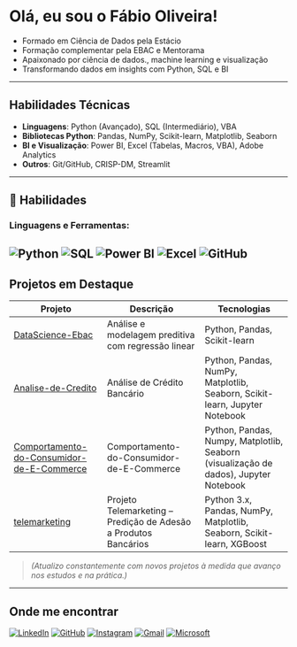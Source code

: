 # Olá, eu sou o Fábio Oliveira!

* Formado em Ciência de Dados pela Estácio
* Formação complementar pela EBAC e Mentorama
* Apaixonado por ciência de dados., machine learning e visualização
* Transformando dados em insights com Python, SQL e BI

---

## Habilidades Técnicas

- **Linguagens**: Python (Avançado), SQL (Intermediário), VBA
- **Bibliotecas Python**: Pandas, NumPy, Scikit-learn, Matplotlib, Seaborn
- **BI e Visualização**: Power BI, Excel (Tabelas, Macros, VBA), Adobe Analytics
- **Outros**: Git/GitHub, CRISP-DM, Streamlit

---

## 🧰 Habilidades

### Linguagens e Ferramentas:
![Python](https://img.shields.io/badge/Python-3776AB?style=flat&logo=python&logoColor=white)
![SQL](https://img.shields.io/badge/SQL-4479A1?style=flat&logo=mysql&logoColor=white)
![Power BI](https://img.shields.io/badge/PowerBI-F2C811?style=flat&logo=powerbi&logoColor=black)
![Excel](https://img.shields.io/badge/Excel-217346?style=flat&logo=microsoft-excel&logoColor=white)
![GitHub](https://img.shields.io/badge/GitHub-181717?style=flat&logo=github)
---

## Projetos em Destaque

| Projeto | Descrição | Tecnologias |
|--------|-----------|-------------|
| [DataScience-Ebac](https://github.com/fabiooliveira95/DataScience-Ebac) | Análise e modelagem preditiva com regressão linear | Python, Pandas, Scikit-learn |
| [Analise-de-Credito](https://github.com/fabiooliveira95/Analise-de-Credito) | Análise de Crédito Bancário | Python, Pandas, NumPy, Matplotlib, Seaborn, Scikit-learn, Jupyter Notebook |
| [Comportamento-do-Consumidor-de-E-Commerce](https://github.com/fabiooliveira95/Comportamento-do-Consumidor-de-E-Commerce) | Comportamento-do-Consumidor-de-E-Commerce | Python, Pandas, Numpy, Matplotlib, Seaborn (visualização de dados), Jupyter Notebook |
| [telemarketing](https://github.com/fabiooliveira95/telemarketing) | Projeto Telemarketing – Predição de Adesão a Produtos Bancários | Python 3.x, Pandas, NumPy, Matplotlib, Seaborn, Scikit-learn, XGBoost |


> *(Atualizo constantemente com novos projetos à medida que avanço nos estudos e na prática.)*

---

## Onde me encontrar

[![LinkedIn](https://img.shields.io/badge/LinkedIn-fabiooliveira95-blue?logo=linkedin)](https://www.linkedin.com/in/fabiooliveira95)
[![GitHub](https://img.shields.io/badge/GitHub-@fabiooliveira95-181717?logo=github)](https://github.com/fabiooliveira95)
[![Instagram](https://img.shields.io/badge/Instagram-%23E4405F?style=for-the-badge&logo=instagram&logoColor=white)](https://www.instagram.com/fabio_95oliveira/)
[![Gmail](https://img.shields.io/badge/Gmail-D14836?style=for-the-badge&logo=gmail&logoColor=red)](mailto:harlei.fabiooliveira067@gmail.com)
[![Microsoft](https://img.shields.io/badge/Microsoft_Outlook-0078D4?style=for-the-badge&logo=microsoft-outlook&logoColor=white)](mailto:fabiooliveira0067@hotmail.com)
